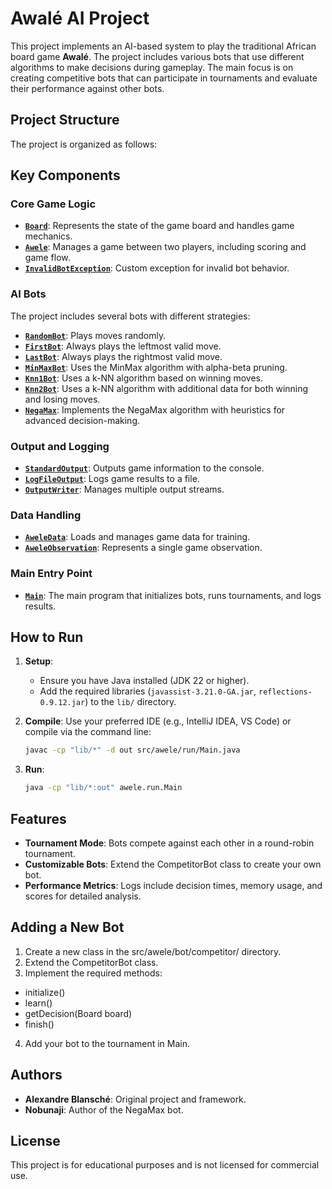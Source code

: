 # Awalé AI Project

This project implements an AI-based system to play the traditional African board game **Awalé**. The project includes various bots that use different algorithms to make decisions during gameplay. The main focus is on creating competitive bots that can participate in tournaments and evaluate their performance against other bots.

## Project Structure

The project is organized as follows:

## Key Components

### Core Game Logic
- **[`Board`](src/awele/core/Board.java)**: Represents the state of the game board and handles game mechanics.
- **[`Awele`](src/awele/core/Awele.java)**: Manages a game between two players, including scoring and game flow.
- **[`InvalidBotException`](src/awele/core/InvalidBotException.java)**: Custom exception for invalid bot behavior.

### AI Bots
The project includes several bots with different strategies:
- **[`RandomBot`](src/awele/bot/demo/random/RandomBot.java)**: Plays moves randomly.
- **[`FirstBot`](src/awele/bot/demo/first/FirstBot.java)**: Always plays the leftmost valid move.
- **[`LastBot`](src/awele/bot/demo/last/LastBot.java)**: Always plays the rightmost valid move.
- **[`MinMaxBot`](src/awele/bot/demo/minmax/MinMaxBot.java)**: Uses the MinMax algorithm with alpha-beta pruning.
- **[`Knn1Bot`](src/awele/bot/demo/knn1/Knn1Bot.java)**: Uses a k-NN algorithm based on winning moves.
- **[`Knn2Bot`](src/awele/bot/demo/knn2/Knn2Bot.java)**: Uses a k-NN algorithm with additional data for both winning and losing moves.
- **[`NegaMax`](src/awele/bot/competitor/NegaMax.java)**: Implements the NegaMax algorithm with heuristics for advanced decision-making.

### Output and Logging
- **[`StandardOutput`](src/awele/output/StandardOutput.java)**: Outputs game information to the console.
- **[`LogFileOutput`](src/awele/output/LogFileOutput.java)**: Logs game results to a file.
- **[`OutputWriter`](src/awele/output/OutputWriter.java)**: Manages multiple output streams.

### Data Handling
- **[`AweleData`](src/awele/data/AweleData.java)**: Loads and manages game data for training.
- **[`AweleObservation`](src/awele/data/AweleObservation.java)**: Represents a single game observation.

### Main Entry Point
- **[`Main`](src/awele/run/Main.java)**: The main program that initializes bots, runs tournaments, and logs results.

## How to Run

1. **Setup**:
   - Ensure you have Java installed (JDK 22 or higher).
   - Add the required libraries (`javassist-3.21.0-GA.jar`, `reflections-0.9.12.jar`) to the `lib/` directory.

2. **Compile**:
   Use your preferred IDE (e.g., IntelliJ IDEA, VS Code) or compile via the command line:
   ```sh
   javac -cp "lib/*" -d out src/awele/run/Main.java
    ```

3. **Run**:
   ```sh
   java -cp "lib/*:out" awele.run.Main
   ```

## Features

- **Tournament Mode**: Bots compete against each other in a round-robin tournament.
- **Customizable Bots**: Extend the CompetitorBot class to create your own bot.
- **Performance Metrics**: Logs include decision times, memory usage, and scores for detailed analysis.

## Adding a New Bot

1. Create a new class in the src/awele/bot/competitor/ directory.
2. Extend the CompetitorBot class.
3. Implement the required methods:
  - initialize()
  - learn()
  - getDecision(Board board)
  - finish()

4. Add your bot to the tournament in Main.

## Authors

- **Alexandre Blansché**: Original project and framework.
- **Nobunaji**: Author of the NegaMax bot.

## License

This project is for educational purposes and is not licensed for commercial use.
